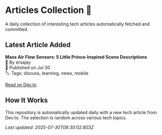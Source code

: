 # Articles Collection 📗

A daily collection of interesting tech articles automatically fetched and committed.

## Latest Article Added

**Mass Air Flow Sensors: 5 Little Prince-Inspired Scene Descriptions**  
👤 By ersajay  
📅 Published on Jul 30  
🏷 Tags: discuss, learning, news, mobile  

[Read on Dev.to](https://dev.to/ersajay/mass-air-flow-sensors-5-little-prince-inspired-scene-descriptions-1120)

## How It Works

This repository is automatically updated daily with a new tech article from Dev.to. The selection is random across various tech topics.

_Last updated: 2025-07-30T08:30:02.803Z_
